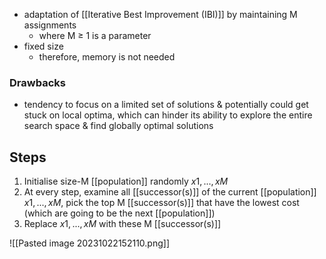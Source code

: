 - adaptation of [[Iterative Best Improvement (IBI)]] by maintaining M assignments
	- where M ≥ 1 is a parameter
- fixed size 
	- therefore, memory is not needed
### Drawbacks
- tendency to focus on a limited set of solutions & potentially could get stuck on local optima, which can hinder its ability to explore the entire search space & find globally optimal solutions
## Steps
1. Initialise size-M [[population]] randomly $x1,...,xM$
2. At every step, examine all [[successor(s)]] of the current [[population]] $x1,...,xM$, pick the top M [[successor(s)]] that have the lowest cost (which are going to be the next [[population]])
3. Replace $x1,...,xM$ with these M [[successor(s)]]

![[Pasted image 20231022152110.png]]